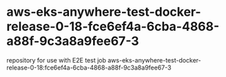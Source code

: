 # aws-eks-anywhere-test-docker-release-0-18-fce6ef4a-6cba-4868-a88f-9c3a8a9fee67-3
repository for use with E2E test job aws-eks-anywhere-test-docker-release-0-18:fce6ef4a-6cba-4868-a88f-9c3a8a9fee67-3
